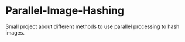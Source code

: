 # Parallel-Image-Hashing

Small project about different methods to use parallel processing to hash images.
